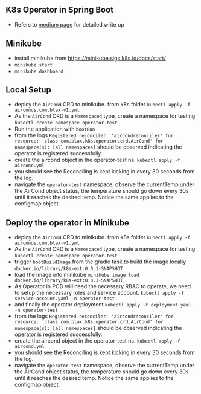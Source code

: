 
## K8s Operator in Spring Boot
- Refers to [medium page](https://ysyau.medium.com/extending-kubernetes-the-java-way-b1de58f688b8) for detailed write up

## Minikube
- install minikube from https://minikube.sigs.k8s.io/docs/start/
- `minikube start`
- `minikube dashboard`

## Local Setup
- deploy the `AirCond` CRD to minikube. from k8s folder `kubectl apply -f airconds.com.blax-v1.yml` 
- As the `AirCond` CRD is a `Namespaced` type, create a namespace for testing `kubectl create namespace operator-test`
- Run the application with `bootRun`
- from the logs `Registered reconciler: 'aircondreconciler' for resource: 'class com.blax.k8s.operator.crd.AirCond' for namespace(s): [all namespaces]` should be observed indicating the operator is registered successfully.
- create the aircond object in the operator-test ns. `kubectl apply -f aircond.yml`
- you should see the Reconciling is kept kicking in every 30 seconds from the log.
- navigate the `operator-test` namespace, observe the currentTemp under the AirCond object status, the temperature should go down every 30s until it reaches the desired temp. Notice the same applies to the configmap object.

## Deploy the operator in Minikube
- deploy the `AirCond` CRD to minikube. from k8s folder `kubectl apply -f airconds.com.blax-v1.yml`
- As the `AirCond` CRD is a `Namespaced` type, create a namespace for testing `kubectl create namespace operator-test` 
- trigger `bootBuildImage` from the gradle task to build the image locally `docker.io/library/k8s-ext:0.0.1-SNAPSHOT`
- load the image into minikube `minikube image load docker.io/library/k8s-ext:0.0.1-SNAPSHOT`
- As Operator in POD will need the necessary RBAC to operate, we need to setup the necessary roles and service account. `kubectl apply -f service-account.yaml -n operator-test`  
- and finally the operator deployment `kubectl apply -f deployment.yaml -n operator-test`
- from the logs `Registered reconciler: 'aircondreconciler' for resource: 'class com.blax.k8s.operator.crd.AirCond' for namespace(s): [all namespaces]` should be observed indicating the operator is registered successfully.
- create the aircond object in the operator-test ns. `kubectl apply -f aircond.yml`
- you should see the Reconciling is kept kicking in every 30 seconds from the log.
- navigate the `operator-test` namespace, observe the currentTemp under the AirCond object status, the temperature should go down every 30s until it reaches the desired temp. Notice the same applies to the configmap object.